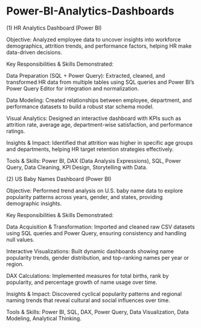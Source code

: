 # Power-BI-Analytics-Dashboards

(1) HR Analytics Dashboard (Power BI)

Objective: Analyzed employee data to uncover insights into workforce demographics, attrition trends, and performance factors, helping HR make data-driven decisions.

Key Responsibilities & Skills Demonstrated:

Data Preparation (SQL + Power Query): Extracted, cleaned, and transformed HR data from multiple tables using SQL queries and Power BI’s Power Query Editor for integration and normalization.

Data Modeling: Created relationships between employee, department, and performance datasets to build a robust star schema model.

Visual Analytics: Designed an interactive dashboard with KPIs such as attrition rate, average age, department-wise satisfaction, and performance ratings.

Insights & Impact: Identified that attrition was higher in specific age groups and departments, helping HR target retention strategies effectively.

Tools & Skills: Power BI, DAX (Data Analysis Expressions), SQL, Power Query, Data Cleaning, KPI Design, Storytelling with Data.

(2) US Baby Names Dashboard (Power BI)

Objective:
Performed trend analysis on U.S. baby name data to explore popularity patterns across years, gender, and states, providing demographic insights.

Key Responsibilities & Skills Demonstrated:

Data Acquisition & Transformation: Imported and cleaned raw CSV datasets using SQL queries and Power Query, ensuring consistency and handling null values.

Interactive Visualizations: Built dynamic dashboards showing name popularity trends, gender distribution, and top-ranking names per year or region.

DAX Calculations: Implemented measures for total births, rank by popularity, and percentage growth of name usage over time.

Insights & Impact: Discovered cyclical popularity patterns and regional naming trends that reveal cultural and social influences over time.

Tools & Skills: Power BI, SQL, DAX, Power Query, Data Visualization, Data Modeling, Analytical Thinking.
